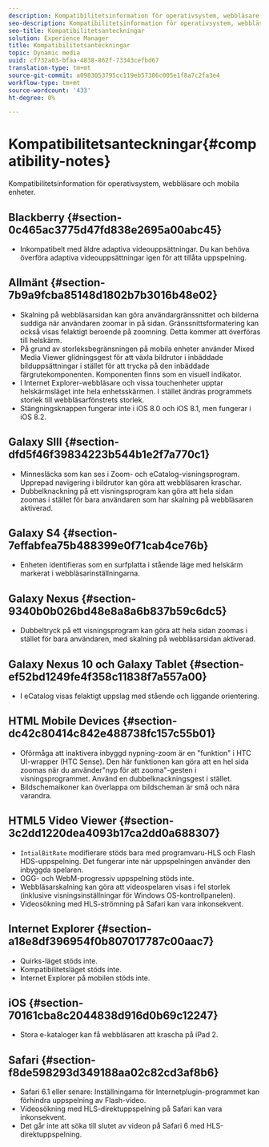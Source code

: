 ```yaml
---
description: Kompatibilitetsinformation för operativsystem, webbläsare och mobila enheter.
seo-description: Kompatibilitetsinformation för operativsystem, webbläsare och mobila enheter.
seo-title: Kompatibilitetsanteckningar
solution: Experience Manager
title: Kompatibilitetsanteckningar
topic: Dynamic media
uuid: cf732a03-bfaa-4838-862f-73343cefbd67
translation-type: tm+mt
source-git-commit: a0983053795cc119eb57386c005e1f8a7c2fa3e4
workflow-type: tm+mt
source-wordcount: '433'
ht-degree: 0%

---
```



# Kompatibilitetsanteckningar{#compatibility-notes}

<!-- Updated June 1, 2020 from https://wiki.corp.adobe.com/pages/viewpage.action?spaceKey=scene7qa&title=s7Viewers%2C+S7SDK%2C+S7OnDemand+Release+Notes - Contact is Sasha -->

Kompatibilitetsinformation för operativsystem, webbläsare och mobila enheter.

## Blackberry {#section-0c465ac3775d47fd838e2695a00abc45}

* Inkompatibelt med äldre adaptiva videouppsättningar. Du kan behöva överföra adaptiva videouppsättningar igen för att tillåta uppspelning.

## Allmänt {#section-7b9a9fcba85148d1802b7b3016b48e02}

* Skalning på webbläsarsidan kan göra användargränssnittet och bilderna suddiga när användaren zoomar in på sidan. Gränssnittsformatering kan också visas felaktigt beroende på zoomning. Detta kommer att överföras till helskärm.
* På grund av storleksbegränsningen på mobila enheter använder Mixed Media Viewer glidningsgest för att växla bildrutor i inbäddade bilduppsättningar i stället för att trycka på den inbäddade färgrutekomponenten. Komponenten finns som en visuell indikator.
* I Internet Explorer-webbläsare och vissa touchenheter upptar helskärmsläget inte hela enhetsskärmen. I stället ändras programmets storlek till webbläsarfönstrets storlek.
* Stängningsknappen fungerar inte i iOS 8.0 och iOS 8.1, men fungerar i iOS 8.2.

## Galaxy SIII {#section-dfd5f46f39834223b544b1e2f7a770c1}

* Minnesläcka som kan ses i Zoom- och eCatalog-visningsprogram. Upprepad navigering i bildrutor kan göra att webbläsaren kraschar.
* Dubbelknackning på ett visningsprogram kan göra att hela sidan zoomas i stället för bara användaren som har skalning på webbläsaren aktiverad.

## Galaxy S4 {#section-7effabfea75b488399e0f71cab4ce76b}

* Enheten identifieras som en surfplatta i stående läge med helskärm markerat i webbläsarinställningarna.

## Galaxy Nexus {#section-9340b0b026bd48e8a8a6b837b59c6dc5}

* Dubbeltryck på ett visningsprogram kan göra att hela sidan zoomas i stället för bara användaren, med skalning på webbläsarsidan aktiverad.

## Galaxy Nexus 10 och Galaxy Tablet {#section-ef52bd1249fe4f358c11838f7a557a00}

* I eCatalog visas felaktigt uppslag med stående och liggande orientering.

## HTML Mobile Devices {#section-dc42c80414c842e488738fc157c55b01}

* Oförmåga att inaktivera inbyggd nypning-zoom är en &quot;funktion&quot; i HTC UI-wrapper (HTC Sense). Den här funktionen kan göra att en hel sida zoomas när du använder&quot;nyp för att zooma&quot;-gesten i visningsprogrammet. Använd en dubbelknackningsgest i stället.
* Bildschemaikoner kan överlappa om bildscheman är små och nära varandra.

## HTML5 Video Viewer {#section-3c2dd1220dea4093b17ca2dd0a688307}

* `IntialBitRate` modifierare stöds bara med programvaru-HLS och Flash HDS-uppspelning. Det fungerar inte när uppspelningen använder den inbyggda spelaren.
* OGG- och WebM-progressiv uppspelning stöds inte.
* Webbläsarskalning kan göra att videospelaren visas i fel storlek (inklusive visningsinställningar för Windows OS-kontrollpanelen).
* Videosökning med HLS-strömning på Safari kan vara inkonsekvent.

## Internet Explorer {#section-a18e8df396954f0b807017787c00aac7}

* Quirks-läget stöds inte.
* Kompatibilitetsläget stöds inte.
* Internet Explorer på mobilen stöds inte.

## iOS {#section-70161cba8c2044838d916d0b69c12247}

* Stora e-kataloger kan få webbläsaren att krascha på iPad 2.

## Safari {#section-f8de598293d349188aa02c82cd3af8b6}

* Safari 6.1 eller senare: Inställningarna för Internetplugin-programmet kan förhindra uppspelning av Flash-video.
* Videosökning med HLS-direktuppspelning på Safari kan vara inkonsekvent.
* Det går inte att söka till slutet av videon på Safari 6 med HLS-direktuppspelning.

